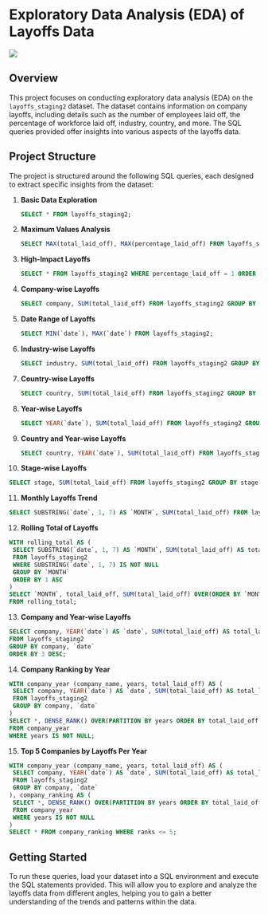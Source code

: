 # Exploratory Data Analysis (EDA) of Layoffs Data

<img src="https://encrypted-tbn0.gstatic.com/images?q=tbn:ANd9GcRIn6p_Svb0wSiLnOMNdgDNkylGYIEt-F35jw&s"></img>

## Overview

This project focuses on conducting exploratory data analysis (EDA) on the `layoffs_staging2` dataset. The dataset contains information on company layoffs, including details such as the number of employees laid off, the percentage of workforce laid off, industry, country, and more. The SQL queries provided offer insights into various aspects of the layoffs data.

## Project Structure

The project is structured around the following SQL queries, each designed to extract specific insights from the dataset:

1. **Basic Data Exploration**
   ```sql
   SELECT * FROM layoffs_staging2;
   ```

2. **Maximum Values Analysis**

   ```sql
   SELECT MAX(total_laid_off), MAX(percentage_laid_off) FROM layoffs_staging2;
   ```

3. **High-Impact Layoffs**

   ````sql
   SELECT * FROM layoffs_staging2 WHERE percentage_laid_off = 1 ORDER BY total_laid_off DESC;
   ````
   

4. **Company-wise Layoffs**

   ````sql
   SELECT company, SUM(total_laid_off) FROM layoffs_staging2 GROUP BY company ORDER BY 2 DESC;
   ````
   

5. **Date Range of Layoffs**

   ````sql
   SELECT MIN(`date`), MAX(`date`) FROM layoffs_staging2;
   ````
   

6. **Industry-wise Layoffs**

   ````sql
   SELECT industry, SUM(total_laid_off) FROM layoffs_staging2 GROUP BY industry ORDER BY 2 DESC;
   ````
   

7. **Country-wise Layoffs**

   ````sql
   SELECT country, SUM(total_laid_off) FROM layoffs_staging2 GROUP BY country ORDER BY 2 DESC;
   ````
   

8. **Year-wise Layoffs**

   ````sql
   SELECT YEAR(`date`), SUM(total_laid_off) FROM layoffs_staging2 GROUP BY YEAR(`date`) ORDER BY 1 DESC;
   ````


9. **Country and Year-wise Layoffs**

   ````sql
   SELECT country, YEAR(`date`), SUM(total_laid_off) FROM layoffs_staging2 GROUP BY YEAR(`date`), country ORDER BY SUM(total_laid_off) DESC;
   ````
   

10. **Stage-wise Layoffs**

   ````sql
   SELECT stage, SUM(total_laid_off) FROM layoffs_staging2 GROUP BY stage ORDER BY 2 DESC;
   ````

11. **Monthly Layoffs Trend**

   ````sql
   SELECT SUBSTRING(`date`, 1, 7) AS `MONTH`, SUM(total_laid_off) FROM layoffs_staging2 WHERE SUBSTRING(`date`, 1, 7) IS NOT NULL GROUP BY `MONTH` ORDER BY 1 ASC;
   ````


12. **Rolling Total of Layoffs**

   ````sql
   WITH rolling_total AS (
    SELECT SUBSTRING(`date`, 1, 7) AS `MONTH`, SUM(total_laid_off) AS total_laid_off
    FROM layoffs_staging2
    WHERE SUBSTRING(`date`, 1, 7) IS NOT NULL
    GROUP BY `MONTH`
    ORDER BY 1 ASC
)
SELECT `MONTH`, total_laid_off, SUM(total_laid_off) OVER(ORDER BY `MONTH`) AS rolling_total
FROM rolling_total;
````

13. **Company and Year-wise Layoffs**

   ````sql
   SELECT company, YEAR(`date`) AS `date`, SUM(total_laid_off) AS total_laid_off
FROM layoffs_staging2
GROUP BY company, `date`
ORDER BY 3 DESC;
````

14. **Company Ranking by Year**

   ````sql
   WITH company_year (company_name, years, total_laid_off) AS (
    SELECT company, YEAR(`date`) AS `date`, SUM(total_laid_off) AS total_laid_off
    FROM layoffs_staging2
    GROUP BY company, `date`
)
SELECT *, DENSE_RANK() OVER(PARTITION BY years ORDER BY total_laid_off DESC) AS ranks
FROM company_year
WHERE years IS NOT NULL;
````

15. **Top 5 Companies by Layoffs Per Year**

   ````sql
   WITH company_year (company_name, years, total_laid_off) AS (
    SELECT company, YEAR(`date`) AS `date`, SUM(total_laid_off) AS total_laid_off
    FROM layoffs_staging2
    GROUP BY company, `date`
), company_ranking AS (
    SELECT *, DENSE_RANK() OVER(PARTITION BY years ORDER BY total_laid_off DESC) AS ranks
    FROM company_year
    WHERE years IS NOT NULL 
)
SELECT * FROM company_ranking WHERE ranks <= 5;
````


## Getting Started

To run these queries, load your dataset into a SQL environment and execute the SQL statements provided. This will allow you to explore and analyze the layoffs data from different angles, helping you to gain a better understanding of the trends and patterns within the data.

